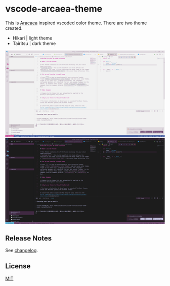 # vscode-arcaea-theme

This is [Aracaea](https://arcaea.lowiro.com) inspired vscoded color theme.
There are two theme created.
- Hikari | light theme
- Tairitsu | dark theme

![](https://github.com/ayatough/vscode-arcaea-theme/raw/master/image/hikari_theme.png)
![](https://github.com/ayatough/vscode-arcaea-theme/raw/master/image/tairitsu_theme.png)

## Release Notes

See [changelog](./CHANGELOG.md).

## License

[MIT](LICENSE)
